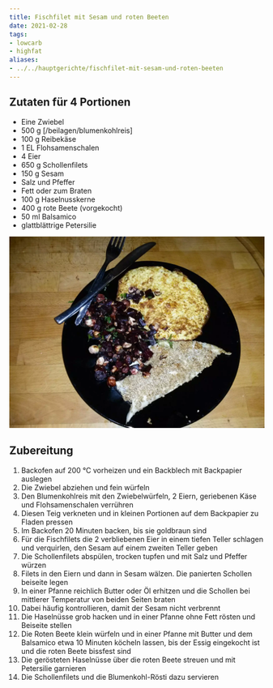 ```yaml
---
title: Fischfilet mit Sesam und roten Beeten
date: 2021-02-28
tags:
- lowcarb
- highfat
aliases:
- ../../hauptgerichte/fischfilet-mit-sesam-und-roten-beeten
---
```


## Zutaten für 4 Portionen
- Eine Zwiebel
- 500 g [/beilagen/blumenkohlreis]
- 100 g Reibekäse
- 1 EL Flohsamenschalen
- 4 Eier
- 650 g Schollenfilets
- 150 g Sesam
- Salz und Pfeffer
- Fett oder zum Braten
- 100 g Haselnusskerne
- 400 g rote Beete (vorgekocht)
- 50 ml Balsamico
- glattblättrige Petersilie

![](/img/fischfilet-mit-sesam-und-roten-beeten.webp)

## Zubereitung
1. Backofen auf 200 °C vorheizen und ein Backblech mit Backpapier auslegen
1. Die Zwiebel abziehen und fein würfeln
1. Den Blumenkohlreis mit den Zwiebelwürfeln, 2 Eiern, geriebenen Käse und Flohsamenschalen verrühren
1. Diesen Teig verkneten und in kleinen Portionen auf dem Backpapier zu Fladen pressen
1. Im Backofen 20 Minuten backen, bis sie goldbraun sind
1. Für die Fischfilets die 2 verbliebenen Eier in einem tiefen Teller schlagen und verquirlen, den Sesam auf einem zweiten Teller geben
1. Die Schollenfilets abspülen, trocken tupfen und mit Salz und Pfeffer würzen
1. Filets in den Eiern und dann in Sesam wälzen. Die panierten Schollen beiseite legen
1. In einer Pfanne reichlich Butter oder Öl erhitzen und die Schollen bei mittlerer Temperatur von beiden Seiten braten
1. Dabei häufig kontrollieren, damit der Sesam nicht verbrennt
1. Die Haselnüsse grob hacken und in einer Pfanne ohne Fett rösten und Beiseite stellen
1. Die Roten Beete klein würfeln und in einer Pfanne mit Butter und dem Balsamico etwa 10 Minuten köcheln lassen, bis der Essig eingekocht ist und die roten Beete bissfest sind
1. Die gerösteten Haselnüsse über die roten Beete streuen und mit Petersilie garnieren
1. Die Schollenfilets und die Blumenkohl-Rösti dazu servieren
